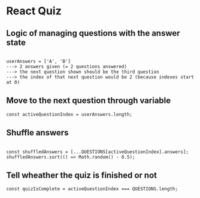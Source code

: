 # React Quiz

## Logic of managing questions with the answer state

```

userAnswers = ['A', 'B'] 
---> 2 answers given (= 2 questions answered)
---> the next question shown should be the third question
---> the index of that next question would be 2 (because indexes start at 0)

```

## Move to the next question through variable

```
const activeQuestionIndex = userAnswers.length;

```

## Shuffle answers

```

const shuffledAnswers = [...QUESTIONS[activeQuestionIndex].answers];
shuffledAnswers.sort(() => Math.random() - 0.5);

```

## Tell wheather the quiz is finished or not

```
const quizIsComplete = activeQuestionIndex === QUESTIONS.length;

```